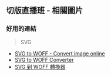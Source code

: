 ## 切版直播班 - 相關圖片

### 好用的連結

> SVG 

- [SVG to WOFF - Convert image online](https://www.aconvert.com/image/svg-to-woff/)
- [SVG to WOFF Converter](https://cloudconvert.com/svg-to-woff)
- [SVG 到 WOFF 轉換器](https://convertio.co/zh/svg-woff/)
